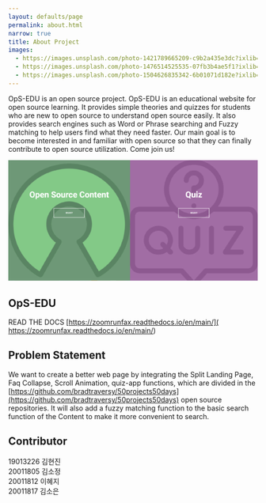 ```yaml
---
layout: defaults/page
permalink: about.html
narrow: true
title: About Project
images:
  - https://images.unsplash.com/photo-1421789665209-c9b2a435e3dc?ixlib=rb-0.3.5&ixid=eyJhcHBfaWQiOjEyMDd9&s=5b1016b885e7438c4633109d77368d4d&auto=format&fit=crop&w=1651&q=80
  - https://images.unsplash.com/photo-1476514525535-07fb3b4ae5f1?ixlib=rb-0.3.5&ixid=eyJhcHBfaWQiOjEyMDd9&s=468a8c18f5d811cf03c654b653b5089e&auto=format&fit=crop&w=1650&q=80
  - https://images.unsplash.com/photo-1504626835342-6b01071d182e?ixlib=rb-0.3.5&ixid=eyJhcHBfaWQiOjEyMDd9&s=975855d515c9d56352ee3bfe74287f2b&auto=format&fit=crop&w=1651&q=80
---
```

OpS-EDU is an open source project. OpS-EDU is an educational website for open source learning. It provides simple theories and quizzes for students who are new to open source to understand open source easily. 
It also provides search engines such as Word or Phrase searching and Fuzzy matching to help users find what they need faster. Our main goal is to become interested in and familiar with open source so that they can finally contribute to open source utilization. Come join us!

![image](OpS-EDU.png)

## OpS-EDU  

READ THE DOCS [https://zoomrunfax.readthedocs.io/en/main/]( https://zoomrunfax.readthedocs.io/en/main/)

## Problem Statement  

We want to create a better web page by integrating the Split Landing Page, Faq Collapse, Scroll Animation, quiz-app functions, which are divided in the [https://github.com/bradtraversy/50projects50days](https://github.com/bradtraversy/50projects50days) open source repositories. It will also add a fuzzy matching function to the basic search function of the Content to make it more convenient to search.

## Contributor

19013226 김현진  
20011805 김소정  
20011812 이혜지  
20011817 김소은  
